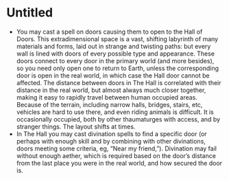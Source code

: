 # Untitled

- You may cast a spell on doors causing them to open to the Hall of Doors. This extradimensional space is a vast, shifting labyrinth of many materials and forms, laid out in strange and twisting paths: but every wall is lined with doors of every possible type and appearance. These doors connect to every door in the primary world (and more besides), so you need only open one to return to Earth, unless the corresponding door is open in the real world, in which case the Hall door cannot be affected. The distance between doors in The Hall is correlated with their distance in the real world, but almost always much closer together, making it easy to rapidly travel between human occupied areas. Because of the terrain, including narrow halls, bridges, stairs, etc, vehicles are hard to use there, and even riding animals is difficult. It is occasionally occupied, both by other thaumaturges with access, and by stranger things. The layout shifts at times.
- In The Hall you may cast divination spells to find a specific door (or perhaps with enough skill and by combining with other divinations, doors meeting some criteria, eg, “Near my friend,”). Divination may fail without enough aether, which is required based on the door’s distance from the last place you were in the real world, and how secured the door is.